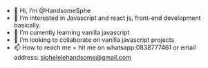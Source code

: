 - 👋 Hi, I’m @HandsomeSphe
- 👀 I’m interested in Javascript and react js, front-end development basically.
- 🌱 I’m currently learning vanilla javascript
- 💞️ I’m looking to collaborate on vanilla javascript projects
- 📫 How to reach me = hit me on whatsapp:0838777461 or email address: siphelelehandsome@gmail.com

<!---
HandsomeSphe/HandsomeSphe is a ✨ special ✨ repository because its `README.md` (this file) appears on your GitHub profile.
You can click the Preview link to take a look at your changes.
--->

